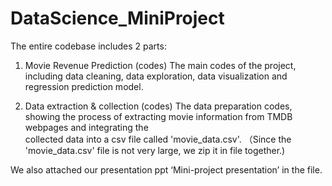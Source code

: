 # DataScience_MiniProject
The entire codebase includes 2 parts:
1. Movie Revenue Prediction (codes)
   The main codes of the project, including data cleaning, data exploration, data visualization and regression prediction model.
 
2. Data extraction & collection (codes)
   The data preparation codes, showing the process of extracting movie information from TMDB webpages and integrating the  
   collected data into a csv file called 'movie_data.csv'.
  （Since the 'movie_data.csv' file is not very large, we zip it in file together.)
  
  
We also attached our presentation ppt ‘Mini-project presentation’ in the file.
